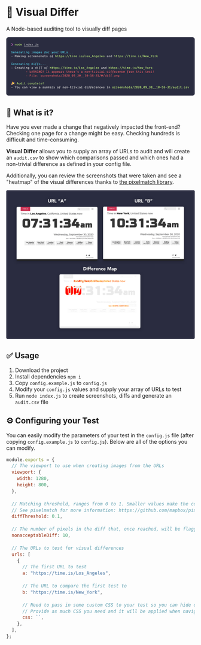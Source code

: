 # 🎨 Visual Differ
A Node-based auditing tool to visually diff pages

<img src="example.png" alt="An example of the Visual Differ CLI">

## 🤔 What is it?

Have you ever made a change that negatively impacted the front-end? Checking one page for a change might be easy. Checking hundreds is difficult and time-consuming.

**Visual Differ** allows you to supply an array of URLs to audit and will create an `audit.csv` to show which comparisons passed and which ones had a non-trivial difference as defined in your config file.

Additionally, you can review the screenshots that were taken and see a "heatmap" of the visual differences thanks to [the pixelmatch library](https://github.com/mapbox/pixelmatch).

<img src="example-diff.png" alt="An example of the Visual Differ displaying the screenshots and diff">

## ✅ Usage
1. Download the project
2. Install dependencies `npm i`
3. Copy `config.example.js` to `config.js`
4. Modify your `config.js` values and supply your array of URLs to test
5. Run `node index.js` to create screenshots, diffs and generate an `audit.csv` file

## ⚙️ Configuring your Test

You can easily modify the parameters of your test in the `config.js` file (after copying `config.example.js` to `config.js`). Below are all of the options you can modify.

```js
module.exports = {
  // The viewport to use when creating images from the URLs
  viewport: {
    width: 1280,
    height: 800,
  },

  // Matching threshold, ranges from 0 to 1. Smaller values make the comparison more sensitive. 0.1 by default.
  // See pixelmatch for more information: https://github.com/mapbox/pixelmatch#api
  diffThreshold: 0.1,

  // The number of pixels in the diff that, once reached, will be flagged in the audit during the testing
  nonacceptableDiff: 10,

  // The URLs to test for visual differences
  urls: [
    {
      // The first URL to test
      a: "https://time.is/Los_Angeles",

      // The URL to compare the first test to
      b: "https://time.is/New_York",

      // Need to pass in some custom CSS to your test so you can hide or change elements?
      // Provide as much CSS you need and it will be applied when navigating to the URLs
      css: ``,
    },
  ],
};
```
